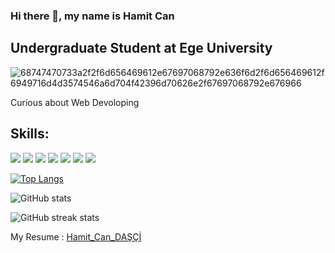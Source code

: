 ### Hi there 👋, my name is Hamit Can
## Undergraduate Student at Ege University

![68747470733a2f2f6d656469612e67697068792e636f6d2f6d656469612f6949716d4d3574546a6d704f42396d70626e2f67697068792e676966](https://user-images.githubusercontent.com/62203579/138698533-083ad68a-e7bc-4ab2-86c4-637a800be50e.gif)

Curious about Web Devoloping

Skills: 
-------
![](https://img.shields.io/badge/Python-3776AB?style=for-the-badge&logo=python&logoColor=white)
![](https://img.shields.io/badge/Flask-000000?style=for-the-badge&logo=flask&logoColor=white)
![](https://img.shields.io/badge/HTML5-E34F26?style=for-the-badge&logo=html5&logoColor=white)
![](https://img.shields.io/badge/CSS3-1572B6?style=for-the-badge&logo=css3&logoColor=white)
![](https://img.shields.io/badge/Bootstrap-563D7C?style=for-the-badge&logo=bootstrap&logoColor=white)
![](https://img.shields.io/badge/JavaScript-323330?style=for-the-badge&logo=javascript&logoColor=F7DF1E)
![](https://img.shields.io/badge/Git-F05032?style=for-the-badge&logo=git&logoColor=white)


[![Top Langs](https://github-readme-stats.vercel.app/api/top-langs/?username=de3ph)](https://github.com/anuraghazra/github-readme-stats)

![GitHub stats](https://github-readme-stats.vercel.app/api?username=de3ph&show_icons=true)  

![GitHub streak stats](https://github-readme-streak-stats.herokuapp.com/?user=de3ph)  

My Resume : [Hamit_Can_DAŞÇİ](https://github.com/De3ph/De3ph/files/7409996/Hamit_Can_DASCI_-_Programmer.pdf)

